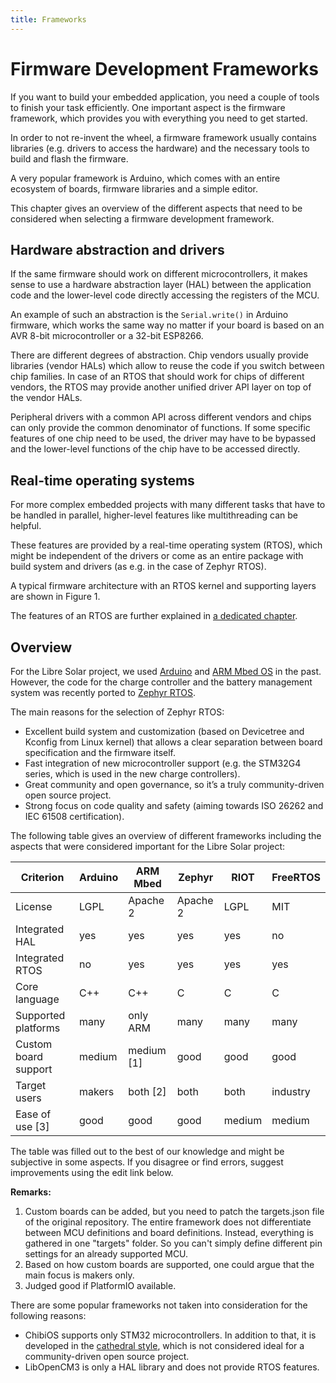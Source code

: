 ```yaml
---
title: Frameworks
---
```


# Firmware Development Frameworks

If you want to build your embedded application, you need a couple of tools to finish your task efficiently. One important aspect is the firmware framework, which provides you with everything you need to get started.

In order to not re-invent the wheel, a firmware framework usually contains libraries (e.g. drivers to access the hardware) and the necessary tools to build and flash the firmware.

A very popular framework is Arduino, which comes with an entire ecosystem of boards, firmware libraries and a simple editor.

This chapter gives an overview of the different aspects that need to be considered when selecting a firmware development framework.

## Hardware abstraction and drivers

If the same firmware should work on different microcontrollers, it makes sense to use a hardware abstraction layer (HAL) between the application code and the lower-level code directly accessing the registers of the MCU.

An example of such an abstraction is the `Serial.write()` in Arduino firmware, which works the same way no matter if your board is based on an AVR 8-bit microcontroller or a 32-bit ESP8266.

There are different degrees of abstraction. Chip vendors usually provide libraries (vendor HALs) which allow to reuse the code if you switch between chip families. In case of an RTOS that should work for chips of different vendors, the RTOS may provide another unified driver API layer on top of the vendor HALs.

Peripheral drivers with a common API across different vendors and chips can only provide the common denominator of functions. If some specific features of one chip need to be used, the driver may have to be bypassed and the lower-level functions of the chip have to be accessed directly.

## Real-time operating systems

For more complex embedded projects with many different tasks that have to be handled in parallel, higher-level features like multithreading can be helpful.

These features are provided by a real-time operating system (RTOS), which might be independent of the drivers or come as an entire package with build system and drivers (as e.g. in the case of Zephyr RTOS).

A typical firmware architecture with an RTOS kernel and supporting layers are shown in Figure 1.

<fig-caption src="development/rtos-architecture.svg" caption="Firmware architecture with RTOS kernel" num="1" />

The features of an RTOS are further explained in [a dedicated chapter](rtos_super_loop).

## Overview

For the Libre Solar project, we used [Arduino](https://www.arduino.cc/) and [ARM Mbed OS](https://os.mbed.com/) in the past. However, the code for the charge controller and the battery management system was recently ported to [Zephyr RTOS](https://www.zephyrproject.org/).

The main reasons for the selection of Zephyr RTOS:

- Excellent build system and customization (based on Devicetree and Kconfig from Linux kernel) that allows a clear separation between board specification and the firmware itself.
- Fast integration of new microcontroller support (e.g. the STM32G4 series, which is used in the new charge controllers).
- Great community and open governance, so it’s a truly community-driven open source project.
- Strong focus on code quality and safety (aiming towards ISO 26262 and IEC 61508 certification).

The following table gives an overview of different frameworks including the aspects that were considered important for the Libre Solar project:

Criterion             | Arduino | ARM Mbed  | Zephyr   | RIOT   | FreeRTOS  |
----------------------|---------|-----------|----------|--------|-----------|
License               | LGPL    | Apache 2  | Apache 2 | LGPL   | MIT       |
Integrated HAL        | yes     | yes       | yes      | yes    | no        |
Integrated RTOS       | no      | yes       | yes      | yes    | yes       |
Core language         | C++     | C++       | C        | C      | C         |
Supported platforms   | many    | only ARM  | many     | many   | many      |
Custom board support  | medium  | medium [1]| good     | good   | good      |
Target users          | makers  | both [2]  | both     | both   | industry  |
Ease of use [3]       | good    | good      | good     | medium | medium    |

The table was filled out to the best of our knowledge and might be subjective in some aspects. If you disagree or find errors, suggest improvements using the edit link below.

**Remarks:**

1. Custom boards can be added, but you need to patch the targets.json file of the original repository. The entire framework does not differentiate between MCU definitions and board definitions. Instead, everything is gathered in one "targets" folder. So you can't simply define different pin settings for an already supported MCU.
2. Based on how custom boards are supported, one could argue that the main focus is makers only.
3. Judged good if PlatformIO available.

There are some popular frameworks not taken into consideration for the following reasons:

- ChibiOS supports only STM32 microcontrollers. In addition to that, it is developed in the [cathedral style](https://en.wikipedia.org/wiki/The_Cathedral_and_the_Bazaar), which is not considered ideal for a community-driven open source project.
- LibOpenCM3 is only a HAL library and does not provide RTOS features.
